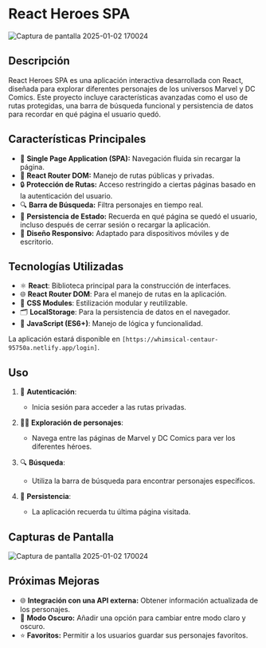 # React Heroes SPA

![Captura de pantalla 2025-01-02 170024](https://github.com/user-attachments/assets/407f784a-e4bd-4b77-be73-428a176a1186)

## Descripción

React Heroes SPA es una aplicación interactiva desarrollada con React, diseñada para explorar diferentes personajes de los universos Marvel y DC Comics. Este proyecto incluye características avanzadas como el uso de rutas protegidas, una barra de búsqueda funcional y persistencia de datos para recordar en qué página el usuario quedó.

## Características Principales

- 🚀 **Single Page Application (SPA):** Navegación fluida sin recargar la página.
- 🔄 **React Router DOM:** Manejo de rutas públicas y privadas.
- 🔒 **Protección de Rutas:** Acceso restringido a ciertas páginas basado en la autenticación del usuario.
- 🔍 **Barra de Búsqueda:** Filtra personajes en tiempo real.
- 💾 **Persistencia de Estado:** Recuerda en qué página se quedó el usuario, incluso después de cerrar sesión o recargar la aplicación.
- 📱 **Diseño Responsivo:** Adaptado para dispositivos móviles y de escritorio.

## Tecnologías Utilizadas

- ⚛️ **React**: Biblioteca principal para la construcción de interfaces.
- 🌐 **React Router DOM**: Para el manejo de rutas en la aplicación.
- 🎨 **CSS Modules**: Estilización modular y reutilizable.
- 🗂️ **LocalStorage**: Para la persistencia de datos en el navegador.
- 📜 **JavaScript (ES6+)**: Manejo de lógica y funcionalidad.

La aplicación estará disponible en `[https://whimsical-centaur-95750a.netlify.app/login]`.

## Uso

1. 🔑 **Autenticación**:
   - Inicia sesión para acceder a las rutas privadas.

2. 🦸‍♂️ **Exploración de personajes**:
   - Navega entre las páginas de Marvel y DC Comics para ver los diferentes héroes.

3. 🔍 **Búsqueda**:
   - Utiliza la barra de búsqueda para encontrar personajes específicos.

4. 💾 **Persistencia**:
   - La aplicación recuerda tu última página visitada.

## Capturas de Pantalla

![Captura de pantalla 2025-01-02 170024](https://github.com/user-attachments/assets/407f784a-e4bd-4b77-be73-428a176a1186)


## Próximas Mejoras

- 🌐 **Integración con una API externa:** Obtener información actualizada de los personajes.
- 🌙 **Modo Oscuro:** Añadir una opción para cambiar entre modo claro y oscuro.
- ⭐ **Favoritos:** Permitir a los usuarios guardar sus personajes favoritos.
